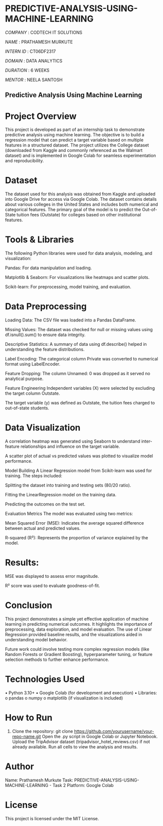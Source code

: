# PREDICTIVE-ANALYSIS-USING-MACHINE-LEARNING

*COMPANY* : CODTECH IT SOLUTIONS

*NAME* : PRATHAMESH MURKUTE

*INTERN ID* : CT06DF2317

*DOMAIN* : DATA ANALYTICS

*DURATION* : 6 WEEKS

*MENTOR* : NEELA SANTOSH

## Predictive Analysis Using Machine Learning

# Project Overview
This project is developed as part of an internship task to demonstrate predictive analysis using machine learning. The objective is to build a regression model that can predict a target variable based on multiple features in a structured dataset. The project utilizes the College dataset (downloaded from Kaggle and commonly referenced as the Walmart dataset) and is implemented in Google Colab for seamless experimentation and reproducibility.

# Dataset
The dataset used for this analysis was obtained from Kaggle and uploaded into Google Drive for access via Google Colab. The dataset contains details about various colleges in the United States and includes both numerical and categorical features. The primary goal of the model is to predict the Out-of-State tuition fees (Outstate) for colleges based on other institutional features.

# Tools & Libraries
The following Python libraries were used for data analysis, modeling, and visualization:

Pandas: For data manipulation and loading.

Matplotlib & Seaborn: For visualizations like heatmaps and scatter plots.

Scikit-learn: For preprocessing, model training, and evaluation.

# Data Preprocessing
Loading Data: The CSV file was loaded into a Pandas DataFrame.

Missing Values: The dataset was checked for null or missing values using df.isnull().sum() to ensure data integrity.

Descriptive Statistics: A summary of data using df.describe() helped in understanding the feature distributions.

Label Encoding: The categorical column Private was converted to numerical format using LabelEncoder.

Feature Dropping: The column Unnamed: 0 was dropped as it served no analytical purpose.

Feature Engineering
Independent variables (X) were selected by excluding the target column Outstate.

The target variable (y) was defined as Outstate, the tuition fees charged to out-of-state students.

# Data Visualization
A correlation heatmap was generated using Seaborn to understand inter-feature relationships and influence on the target variable.

A scatter plot of actual vs predicted values was plotted to visualize model performance.

Model Building
A Linear Regression model from Scikit-learn was used for training. The steps included:

Splitting the dataset into training and testing sets (80/20 ratio).

Fitting the LinearRegression model on the training data.

Predicting the outcomes on the test set.

Evaluation Metrics
The model was evaluated using two metrics:

Mean Squared Error (MSE): Indicates the average squared difference between actual and predicted values.

R-squared (R²): Represents the proportion of variance explained by the model.

# Results:

MSE was displayed to assess error magnitude.

R² score was used to evaluate goodness-of-fit.

# Conclusion

This project demonstrates a simple yet effective application of machine learning in predicting numerical outcomes. It highlights the importance of preprocessing, data exploration, and model evaluation. The use of Linear Regression provided baseline results, and the visualizations aided in understanding model behavior.

Future work could involve testing more complex regression models (like Random Forests or Gradient Boosting), hyperparameter tuning, or feature selection methods to further enhance performance.

# Technologies Used
•	Python 3.10+
•	Google Colab (for development and execution)
•	Libraries:
o	pandas
o	numpy
o	matplotlib (if visualization is included)

# How to Run
1.	Clone the repository:
git clone https://github.com/yourusername/your-repo-name.git
Open the .py script in Google Colab or Jupyter Notebook.
Upload the TripAdvisor dataset (tripadvisor_hotel_reviews.csv) if not already available.
Run all cells to view the analysis and results.

# Author
Name: Prathamesh Murkute
Task: PREDICTIVE-ANALYSIS-USING-MACHINE-LEARNING - Task 2
Platform: Google Colab

# License
This project is licensed under the MIT License.

